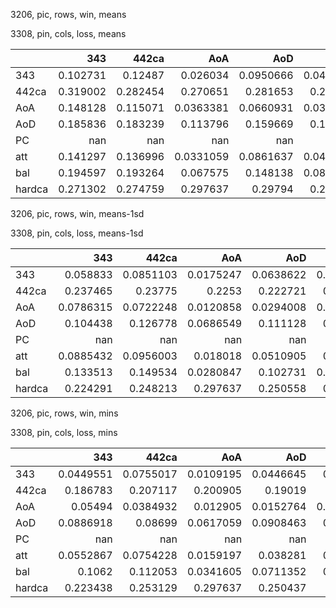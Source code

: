 3206, pic, rows, win, means

3308, pin, cols, loss, means

|        |        343 |      442ca |         AoA |         AoD |          PC |         att |         bal |     hardca |
|:-------|-----------:|-----------:|------------:|------------:|------------:|------------:|------------:|-----------:|
| 343    |   0.102731 |   0.12487  |   0.026034  |   0.0950666 |   0.0420425 |   0.0436909 |   0.0650287 |   0.302531 |
| 442ca  |   0.319002 |   0.282454 |   0.270651  |   0.281653  |   0.211828  |   0.251943  |   0.284608  |   0.330601 |
| AoA    |   0.148128 |   0.115071 |   0.0363381 |   0.0660931 |   0.0362634 |   0.0622858 |   0.0632605 |   0.330009 |
| AoD    |   0.185836 |   0.183239 |   0.113796  |   0.159669  |   0.108886  |   0.125947  |   0.14459   |   0.260019 |
| PC     | nan        | nan        | nan         | nan         | nan         | nan         | nan         | nan        |
| att    |   0.141297 |   0.136996 |   0.0331059 |   0.0861637 |   0.0438287 |   0.0613726 |   0.0713683 |   0.334652 |
| bal    |   0.194597 |   0.193264 |   0.067575  |   0.148138  |   0.0832852 |   0.101141  |   0.125187  |   0.328838 |
| hardca |   0.271302 |   0.274759 |   0.297637  |   0.29794   |   0.221576  |   0.230453  |   0.293917  |   0.287528 |

3206, pic, rows, win, means-1sd

3308, pin, cols, loss, means-1sd

|        |         343 |       442ca |         AoA |         AoD |          PC |         att |         bal |     hardca |
|:-------|------------:|------------:|------------:|------------:|------------:|------------:|------------:|-----------:|
| 343    |   0.058833  |   0.0851103 |   0.0175247 |   0.0638622 |   0.0256914 |   0.0282748 |   0.034048  |   0.186171 |
| 442ca  |   0.237465  |   0.23775   |   0.2253    |   0.222721  |   0.168435  |   0.206401  |   0.219579  |   0.258715 |
| AoA    |   0.0786315 |   0.0722248 |   0.0120858 |   0.0294008 |   0.0186543 |   0.0266127 |   0.0198947 |   0.233063 |
| AoD    |   0.104438  |   0.126778  |   0.0686549 |   0.111128  |   0.063769  |   0.0704714 |   0.0891102 |   0.170291 |
| PC     | nan         | nan         | nan         | nan         | nan         | nan         | nan         | nan        |
| att    |   0.0885432 |   0.0956003 |   0.018018  |   0.0510905 |   0.025428  |   0.033442  |   0.0332537 |   0.236828 |
| bal    |   0.133513  |   0.149534  |   0.0280847 |   0.102731  |   0.0445911 |   0.0567955 |   0.0710851 |   0.244282 |
| hardca |   0.224291  |   0.248213  |   0.297637  |   0.250558  |   0.219134  |   0.201478  |   0.242032  |   0.236681 |

3206, pic, rows, win, mins

3308, pin, cols, loss, mins

|        |         343 |       442ca |         AoA |         AoD |           PC |         att |         bal |     hardca |
|:-------|------------:|------------:|------------:|------------:|-------------:|------------:|------------:|-----------:|
| 343    |   0.0449551 |   0.0755017 |   0.0109195 |   0.0446645 |   0.0190835  |   0.017477  |   0.0187371 |   0.120141 |
| 442ca  |   0.186783  |   0.207117  |   0.200905  |   0.19019   |   0.15253    |   0.186882  |   0.154996  |   0.208117 |
| AoA    |   0.05494   |   0.0384932 |   0.012905  |   0.0152764 |   0.00898711 |   0.013046  |   0.0107487 |   0.194511 |
| AoD    |   0.0886918 |   0.08699   |   0.0617059 |   0.0908463 |   0.0484672  |   0.0630292 |   0.0529053 |   0.113695 |
| PC     | nan         | nan         | nan         | nan         | nan          | nan         | nan         | nan        |
| att    |   0.0552867 |   0.0754228 |   0.0159197 |   0.038281  |   0.0224077  |   0.0211669 |   0.0180307 |   0.17831  |
| bal    |   0.1062    |   0.112053  |   0.0341605 |   0.0711352 |   0.0396776  |   0.0423643 |   0.0357521 |   0.18386  |
| hardca |   0.223438  |   0.253129  |   0.297637  |   0.250437  |   0.219134   |   0.202889  |   0.173412  |   0.22618  |

